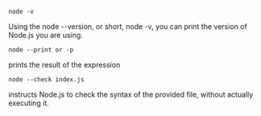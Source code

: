 ```
node -v
```
Using the node --version, or short, node -v, you can print the version of Node.js you are using.

```
node --print or -p
```
prints the result of the expression

```
node --check index.js
```
instructs Node.js to check the syntax of the provided file, without actually executing it.
